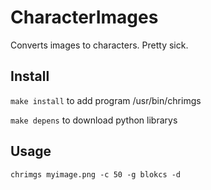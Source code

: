 # CharacterImages
Converts images to characters. Pretty sick.

## Install
```make install``` to add program /usr/bin/chrimgs

```make depens``` to download python librarys

## Usage
```chrimgs myimage.png -c 50 -g blokcs -d```
